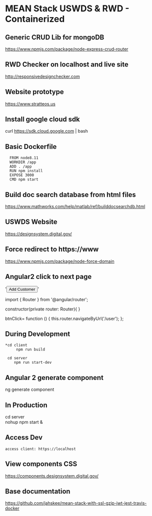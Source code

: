 # MEAN Stack USWDS & RWD - Containerized

## Generic CRUD Lib for mongoDB
   https://www.npmjs.com/package/node-express-crud-router

## RWD Checker on localhost and live site
   http://responsivedesignchecker.com

## Website prototype
   https://www.stratteos.us

## Install google cloud sdk
   curl https://sdk.cloud.google.com | bash
   
## Basic Dockerfile

      FROM node8.11
      WORKDIR /app
      ADD . /app
      RUN npm install
      EXPOSE 3000
      CMD npm start
   
## Build doc search database from html files
   https://www.mathworks.com/help/matlab/ref/builddocsearchdb.html

## USWDS Website
   https://designsystem.digital.gov/

## Force redirect to https://www
   https://www.npmjs.com/package/node-force-domain
   
## Angular2 click to next page

   '<a routerLink="/Service/Sign_in"><button class="btn btn-success pull-right" > Add Customer</button></a>'

   import { Router } from '@angular/router';
   
   constructor(private router: Router){
   }

   btnClick= function () {
           this.router.navigateByUrl('/user');
   };
   
## During Development

    *cd client
         npm run build
            
     cd server
        npm run start-dev
        
## Angular 2 generate component
   ng generate component

## In Production
   
   cd server   
   nohup npm start &
   
## Access Dev  
    access client: https://localhost
    
## View components CSS
  https://components.designsystem.digital.gov/

## Base documentation
  https://github.com/jahskee/mean-stack-with-ssl-gzip-jwt-jest-travis-docker
